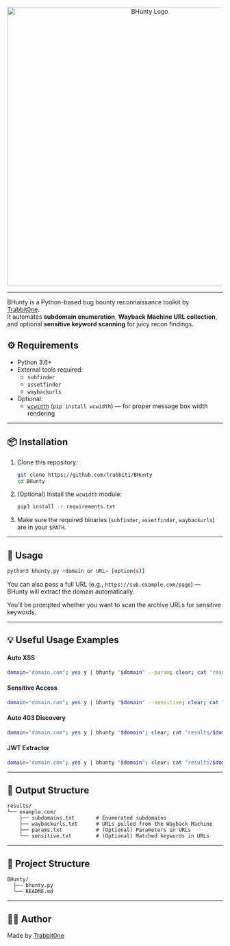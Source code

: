 <p align="center">
  <img src="https://i.ibb.co/fYzjxr4N/output-onlinepngtools-2.png" alt="BHunty Logo" width="650"/>
</p>

---

BHunty is a Python-based bug bounty reconnaissance toolkit by [Trabbit0ne](https://trabbit.neocities.org).  
It automates **subdomain enumeration**, **Wayback Machine URL collection**, and optional **sensitive keyword scanning** for juicy recon findings.

## ⚙️ Requirements

- Python 3.6+
- External tools required:
  - `subfinder`
  - `assetfinder`
  - `waybackurls`
- Optional:
  - [`wcwidth`](https://pypi.org/project/wcwidth/) (`pip install wcwidth`) — for proper message box width rendering

---

## 📦 Installation

1. Clone this repository:
   ```bash
   git clone https://github.com/Trabbit1/BHunty
   cd BHunty
   ```

2. (Optional) Install the `wcwidth` module:
   ```bash
   pip3 install -r requirements.txt
   ```

3. Make sure the required binaries (`subfinder`, `assetfinder`, `waybackurls`) are in your `$PATH`.

---

## 🧪 Usage

```bash
python3 bhunty.py <domain or URL> [option(s)]
```

You can also pass a full URL (e.g., `https://sub.example.com/page`) — BHunty will extract the domain automatically.

You’ll be prompted whether you want to scan the archive URLs for sensitive keywords.

---
## 💡 Useful Usage Examples
#### Auto XSS
```bash
domain="domain.com"; yes y | bhunty "$domain" --param; clear; cat "results/$domain/params.txt" | dalfox pipe
```
#### Sensitive Access
```bash
domain="domain.com"; yes y | bhunty "$domain" --sensitive; clear; cat "results/$domain/sensitive.txt" | httpx -silent -sc
```
#### Auto 403 Discovery
```bash
domain="domain.com"; yes y | bhunty "$domain"; clear; cat "results/$domain/waybackurls.txt" | httpx -silent -mc 403
```
#### JWT Extractor
```bash
domain="domain.com"; yes y | bhunty "$domain"; clear; cat "results/$domain/waybackurls.txt" | grep -Eo 'eyJ[A-Za-z0-9_-]+\.[A-Za-z0-9_-]+\.[A-Za-z0-9_-]+'
```
---


## 📁 Output Structure

```
results/
└── example.com/
    ├── subdomains.txt       # Enumerated subdomains
    ├── waybackurls.txt      # URLs pulled from the Wayback Machine
    ├── params.txt           # (Optional) Parameters in URLs
    └── sensitive.txt        # (Optional) Matched keywords in URLs
```

---

## 📂 Project Structure

```
BHunty/
  ├── bhunty.py
  └── README.md
```

---

## 🧑‍💻 Author

Made by [Trabbit0ne](https://trabbit.glitch.me)

